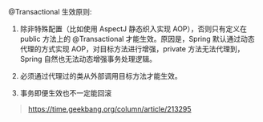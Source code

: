 

@Transactional 生效原则:

1. 除非特殊配置（比如使用 AspectJ 静态织入实现 AOP），否则只有定义在 public 方法上的 @Transactional 才能生效。原因是，Spring 默认通过动态代理的方式实现 AOP，对目标方法进行增强，private 方法无法代理到，Spring 自然也无法动态增强事务处理逻辑。

2. 必须通过代理过的类从外部调用目标方法才能生效。

3. 事务即便生效也不一定能回滚


> https://time.geekbang.org/column/article/213295